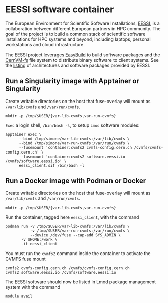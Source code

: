 # EESSI software container

The European Environment for Scientific Software Installations, [EESSI](https://www.eessi.io/docs/), is a collaboration between different European partners in HPC community.
The goal of the project is to build a common stack of scientific software installations for HPC systems and beyond, including laptops, personal workstations and cloud infrastructure.

The EESSI project leverages [EasyBuild](https://easybuild.io/) to build software packages and the [CernVM-fs](https://cvmfs.readthedocs.io/en/stable/) file system to distribute binary software to client systems.
See the [listing](https://www.eessi.io/docs/available_software/overview/) of architectures and software packages provided by EESSI.

## Run a Singularity image with Apptainer or Singularity

Create writable directories on the host that fuse-overlay will mount as `/var/lib/cvmfs` and `/var/run/cvmfs`.
```
mkdir -p /tmp/$USER/{var-lib-cvmfs,var-run-cvmfs}
```

`Exec` a login shell, `/bin/bash -l`, to setup `Lmod` software modules:
```
apptainer exec \
      --bind /tmp/simone/var-lib-cvmfs:/var/lib/cvmfs \
      --bind /tmp/simone/var-run-cvmfs:/var/run/cvmfs \
      --fusemount 'container:cvmfs2 cvmfs-config.cern.ch /cvmfs/cvmfs-config.cern.ch' \
      --fusemount 'container:cvmfs2 software.eessi.io /cvmfs/software.eessi.io' \
      eessi_client.sif /bin/bash -l
```

## Run a Docker image with Podman or Docker

Create writable directories on the host that fuse-overlay will mount as `/var/lib/cvmfs` and `/var/run/cvmfs`.
```
mkdir -p /tmp/$USER/{var-lib-cvmfs,var-run-cvmfs}
```

Run the container, tagged here `eessi_client`, with the command
```
podman run -v /tmp/$USER/var-lib-cvmfs:/var/lib/cvmfs \
           -v /tmp/$USER/var-run-cvmfs:/var/run/cvmfs \
           --device /dev/fuse --cap-add SYS_ADMIN \
	   -v $HOME:/work \
	   -it eessi_client
```

You must run the `cvmfs2` command inside the container to activate the CVMFS fuse mount
```
cvmfs2 cvmfs-config.cern.ch /cvmfs/cvmfs-config.cern.ch
cvmfs2 software.eessi.io /cvmfs/software.eessi.io
```
The EESSI software should now be listed in Lmod package management system with the command
```
module avail
```





